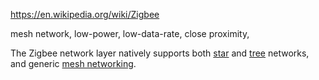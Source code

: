 https://en.wikipedia.org/wiki/Zigbee

mesh network,
low-power, 
low-data-rate,
close proximity,


The Zigbee network layer natively supports both [star](https://en.wikipedia.org/wiki/Star_network "Star network") and [tree](https://en.wikipedia.org/wiki/Tree_network "Tree network") networks, and generic [mesh networking](https://en.wikipedia.org/wiki/Mesh_networking "Mesh networking").